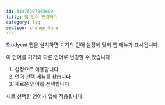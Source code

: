 ```yaml
---
id: 34476207843609
title: 앱 언어 변경하기
category: faq
section: change_lang
---
```


Studycat 앱을 설치하면 기기의 언어 설정에 맞춰 앱 메뉴가 표시됩니다.

이 언어를 기기와 다른 언어로 변경할 수 있습니다.

1. 설정으로 이동합니다
2. 언어 선택 메뉴를 찾습니다
3. 새로운 언어를 선택합니다

새로 선택한 언어가 앱에 적용됩니다.

